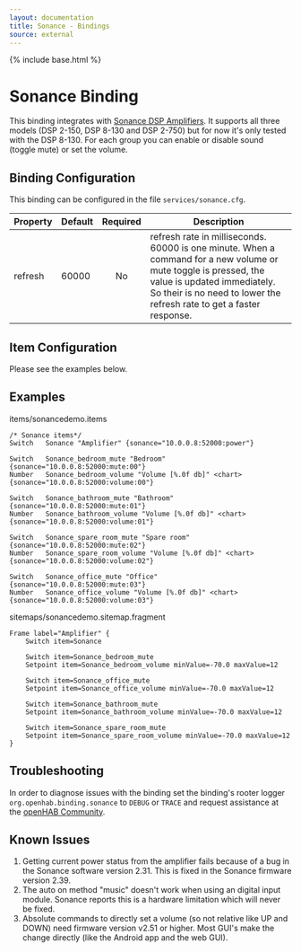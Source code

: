 ```yaml
---
layout: documentation
title: Sonance - Bindings
source: external
---
```

<!-- Attention authors: Do not edit directly. Please add your changes to the appropriate source repository -->

{% include base.html %}

# Sonance Binding

This binding integrates with [Sonance DSP Amplifiers](http://www.sonance.com/electronics/amplifiers/dsp). It supports all three models (DSP 2-150, DSP 8-130 and DSP 2-750) but for now it's only tested with the DSP 8-130.  For each group you can enable or disable sound (toggle mute) or set the volume.

## Binding Configuration

This binding can be configured in the file `services/sonance.cfg`.

| Property | Default | Required | Description |
|----------|---------|:--------:|-------------|
| refresh  | 60000   |   No     | refresh rate in milliseconds. 60000 is one minute.  When a command for a new volume or mute toggle is pressed, the value is updated immediately. So their is no need to lower the refresh rate to get a faster response. |

## Item Configuration

Please see the examples below.

## Examples

items/sonancedemo.items

```
/* Sonance items*/
Switch 	 Sonance "Amplifier" {sonance="10.0.0.8:52000:power"}

Switch 	 Sonance_bedroom_mute "Bedroom" {sonance="10.0.0.8:52000:mute:00"}
Number 	 Sonance_bedroom_volume "Volume [%.0f db]" <chart> {sonance="10.0.0.8:52000:volume:00"}

Switch 	 Sonance_bathroom_mute "Bathroom" {sonance="10.0.0.8:52000:mute:01"}
Number 	 Sonance_bathroom_volume "Volume [%.0f db]" <chart> {sonance="10.0.0.8:52000:volume:01"}

Switch 	 Sonance_spare_room_mute "Spare room" {sonance="10.0.0.8:52000:mute:02"}
Number 	 Sonance_spare_room_volume "Volume [%.0f db]" <chart> {sonance="10.0.0.8:52000:volume:02"}

Switch 	 Sonance_office_mute "Office" {sonance="10.0.0.8:52000:mute:03"}
Number 	 Sonance_office_volume "Volume [%.0f db]" <chart> {sonance="10.0.0.8:52000:volume:03"}
```

sitemaps/sonancedemo.sitemap.fragment

```
Frame label="Amplifier" {
	Switch item=Sonance

	Switch item=Sonance_bedroom_mute
	Setpoint item=Sonance_bedroom_volume minValue=-70.0 maxValue=12
	
	Switch item=Sonance_office_mute
	Setpoint item=Sonance_office_volume minValue=-70.0 maxValue=12
	
	Switch item=Sonance_bathroom_mute
	Setpoint item=Sonance_bathroom_volume minValue=-70.0 maxValue=12

	Switch item=Sonance_spare_room_mute
	Setpoint item=Sonance_spare_room_volume minValue=-70.0 maxValue=12				
}			
```

## Troubleshooting

In order to diagnose issues with the binding set the binding's rooter logger `org.openhab.binding.sonance` to `DEBUG` or `TRACE` and request assistance at the [openHAB Community](https://community.openhab.org).

## Known Issues

1. Getting current power status from the amplifier fails because of a bug in the Sonance software version 2.31. This is fixed in the Sonance firmware version 2.39.
1. The auto on method "music" doesn't work when using an digital input module. Sonance reports this is a hardware limitation which will never be fixed.
1. Absolute commands to directly set a volume (so not relative like UP and DOWN) need firmware version v2.51 or higher. Most GUI's make the change directly (like the Android app and the web GUI).
